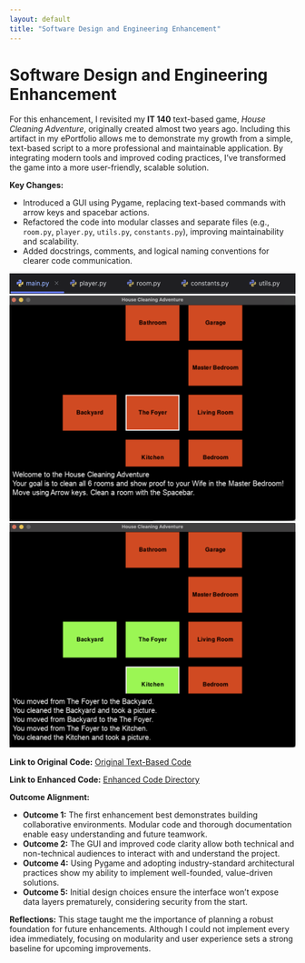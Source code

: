 ```yaml
---
layout: default
title: "Software Design and Engineering Enhancement"
---
```


# Software Design and Engineering Enhancement

For this enhancement, I revisited my **IT 140** text-based game, *House Cleaning Adventure*, originally created almost two years ago. Including this artifact in my ePortfolio allows me to demonstrate my growth from a simple, text-based script to a more professional and maintainable application. By integrating modern tools and improved coding practices, I’ve transformed the game into a more user-friendly, scalable solution.

**Key Changes:**
- Introduced a GUI using Pygame, replacing text-based commands with arrow keys and spacebar actions.
- Refactored the code into modular classes and separate files (e.g., `room.py`, `player.py`, `utils.py`, `constants.py`), improving maintainability and scalability.
- Added docstrings, comments, and logical naming conventions for clearer code communication.

![Modular Design](assets/images/software/software3.png)
![House Cleaning Adventure Start](assets/images/software/software2.png)
![In-game Example](assets/images/software/software1.png)


**Link to Original Code:**
[Original Text-Based Code](https://github.com/briggs8933/CS-499-Capstone/blob/main/Original%20House%20Cleaning%20Adventure/TextBasedGame.py)

**Link to Enhanced Code:**
[Enhanced Code Directory](https://github.com/briggs8933/CS-499-Capstone/tree/main/Enhanced%20House%20Cleaning%20Adventure)


**Outcome Alignment:**
- **Outcome 1:** The first enhancement best demonstrates building collaborative environments. Modular code and thorough documentation enable easy understanding and future teamwork.
- **Outcome 2:** The GUI and improved code clarity allow both technical and non-technical audiences to interact with and understand the project.
- **Outcome 4:** Using Pygame and adopting industry-standard architectural practices show my ability to implement well-founded, value-driven solutions.
- **Outcome 5:** Initial design choices ensure the interface won’t expose data layers prematurely, considering security from the start.

**Reflections:**
This stage taught me the importance of planning a robust foundation for future enhancements. Although I could not implement every idea immediately, focusing on modularity and user experience sets a strong baseline for upcoming improvements.
